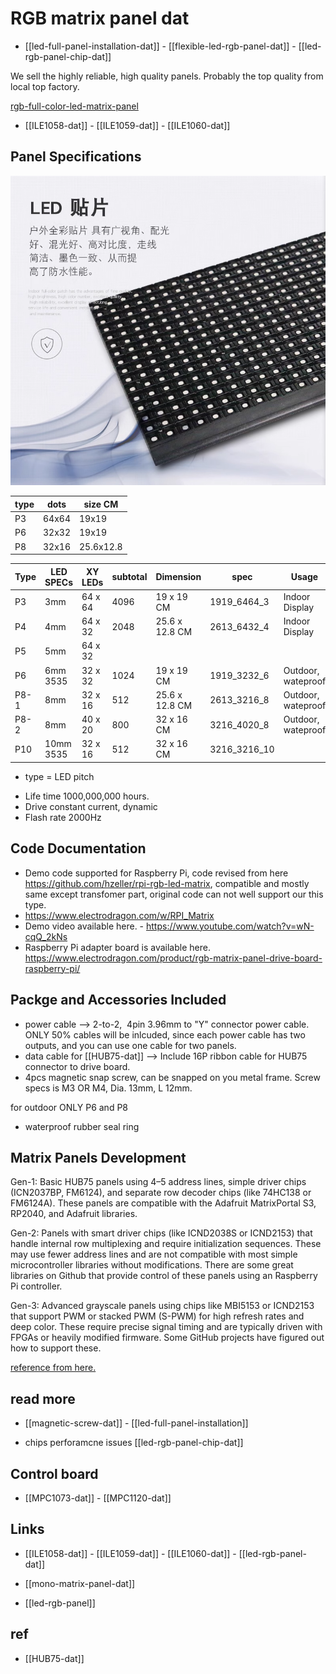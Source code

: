 # RGB matrix panel dat


- [[led-full-panel-installation-dat]] - [[flexible-led-rgb-panel-dat]] - [[led-rgb-panel-chip-dat]]

We sell the highly reliable, high quality panels. Probably the top quality from local top factory.

[rgb-full-color-led-matrix-panel](https://www.electrodragon.com/product/rgb-full-color-led-matrix-panel/)


- [[ILE1058-dat]] - [[ILE1059-dat]] - [[ILE1060-dat]]

## Panel Specifications

![](39-44-14-03-08-2023.png)

| type | dots  | size CM   |
| ---- | ----- | --------- |
| P3   | 64x64 | 19x19     |
| P6   | 32x32 | 19x19     |
| P8   | 32x16 | 25.6x12.8 |

| Type | LED SPECs | XY LEDs | subtotal | Dimension      | spec         | Usage              | Scan | Power | Status  | SKU             | intern |
| ---- | --------- | ------- | -------- | -------------- | ------------ | ------------------ | ---- | ----- | ------- | --------------- |- |
| P3   | 3mm       | 64 x 64 | 4096     | 19 x 19 CM     | 1919_6464_3  | Indoor Display     | 1/32 | ~20W  | selling | [[ILE1060-dat]] |
| P4   | 4mm       | 64 x 32 | 2048     | 25.6 x 12.8 CM | 2613_6432_4  | Indoor Display     |      |       | N/A     |                 |
| P5   | 5mm       | 64 x 32 |          |                |              |                    |      |       |         |                 |
| P6   | 6mm 3535  | 32 x 32 | 1024     | 19 x 19 CM     | 1919_3232_6  | Outdoor, wateproof | 1/8  | ~30W  | selling | [[ILE1059-dat]] |
| P8-1 | 8mm       | 32 x 16 | 512      | 25.6 x 12.8 CM | 2613_3216_8  | Outdoor, wateproof | 1/4  | ~30W  | selling | [[ILE1058-dat]] | [[ILE1058]]
| P8-2 | 8mm       | 40 x 20 | 800      | 32 x 16 CM     | 3216_4020_8  | Outdoor, wateproof | 1/4  | ~30W  | selling |                 |
| P10  | 10mm 3535 | 32 x 16 | 512      | 32 x 16 CM     | 3216_3216_10 |                    |      |       |         |                 |


- type = LED pitch

* Life time 1000,000,000 hours.
* Drive constant current, dynamic
* Flash rate 2000Hz

## Code Documentation

- Demo code supported for Raspberry Pi, code revised from here https://github.com/hzeller/rpi-rgb-led-matrix, compatible and mostly same except transfomer part, original code can not well support our this type.
- https://www.electrodragon.com/w/RPI_Matrix
- Demo video available here. - https://www.youtube.com/watch?v=wN-cqQ_2kNs
- Raspberry Pi adapter board is available here. https://www.electrodragon.com/product/rgb-matrix-panel-drive-board-raspberry-pi/

## Packge and Accessories Included

- power cable --> 2-to-2,  4pin 3.96mm to "Y" connector power cable. ONLY 50% cables will be inlcuded, since each power cable has two outputs, and you can use one cable for two panels. 
- data cable for [[HUB75-dat]] --> Include 16P ribbon cable for HUB75 connector to drive board.
- 4pcs magnetic snap screw, can be snapped on you metal frame. Screw specs is M3 OR M4, Dia. 13mm, L 12mm.

for outdoor ONLY P6 and P8
- waterproof rubber seal ring




## Matrix Panels Development 

Gen-1: Basic HUB75 panels using 4–5 address lines, simple driver chips (ICN2037BP, FM6124), and separate row decoder chips (like 74HC138 or FM6124A). These panels are compatible with the Adafruit MatrixPortal S3, RP2040, and Adafruit libraries.

Gen-2: Panels with smart driver chips (like ICND2038S or ICND2153) that handle internal row multiplexing and require initialization sequences. These may use fewer address lines and are not compatible with most simple microcontroller libraries without modifications. There are some great libraries on Github that provide control of these panels using an Raspberry Pi controller.

Gen-3: Advanced grayscale panels using chips like MBI5153 or ICND2153 that support PWM or stacked PWM (S-PWM) for high refresh rates and deep color. These require precise signal timing and are typically driven with FPGAs or heavily modified firmware. Some GitHub projects have figured out how to support these.

[reference from here.](https://rpi-rgb-led-matrix.discourse.group/t/trying-to-get-an-overall-understanding-on-led-matrix-panels/1075/4)

## read more

- [[magnetic-screw-dat]] - [[led-full-panel-installation]]

- chips perforamcne issues [[led-rgb-panel-chip-dat]]

## Control board 

- [[MPC1073-dat]] - [[MPC1120-dat]]


## Links

- [[ILE1058-dat]] - [[ILE1059-dat]] - [[ILE1060-dat]] - [[led-rgb-panel-dat]]
  
- [[mono-matrix-panel-dat]] 

- [[led-rgb-panel]]


## ref 

- [[HUB75-dat]]